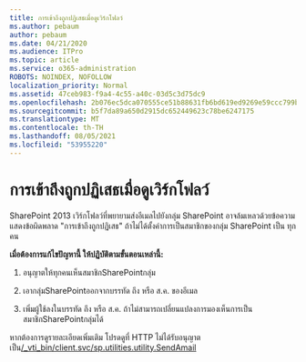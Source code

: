 ```yaml
---
title: การเข้าถึงถูกปฏิเสธเมื่อดูเวิร์กโฟลว์
ms.author: pebaum
author: pebaum
ms.date: 04/21/2020
ms.audience: ITPro
ms.topic: article
ms.service: o365-administration
ROBOTS: NOINDEX, NOFOLLOW
localization_priority: Normal
ms.assetid: 47ceb983-f9a4-4c55-a40c-03d5c3d75dc9
ms.openlocfilehash: 2b076ec5dca070555ce51b88631fb6bd619ed9269e59ccc799b23b8b95547c16
ms.sourcegitcommit: b5f7da89a650d2915dc652449623c78be6247175
ms.translationtype: MT
ms.contentlocale: th-TH
ms.lasthandoff: 08/05/2021
ms.locfileid: "53955220"
---
```

# <a name="access-denied-when-viewing-a-workflow"></a>การเข้าถึงถูกปฏิเสธเมื่อดูเวิร์กโฟลว์

SharePoint 2013 เวิร์กโฟลว์ที่พยายามส่งอีเมลไปยังกลุ่ม SharePoint อาจล้มเหลวด้วยข้อความแสดงข้อผิดพลาด "การเข้าถึงถูกปฏิเสธ" ถ้าไม่ได้ตั้งค่าการเป็นสมาชิกของกลุ่ม SharePoint เป็น ทุกคน
  
 **เมื่อต้องการแก้ไขปัญหานี้ ให้ปฏิบัติตามขั้นตอนเหล่านี้:**
  
 1. อนุญาตให้ทุกคนเห็นสมาชิกSharePointกลุ่ม
  
 2. เอากลุ่มSharePointออกจากบรรทัด ถึง หรือ ส.ค. ของอีเมล
  
 3. เพิ่มผู้ใช้ลงในบรรทัด ถึง หรือ ส.ค. ถ้าไม่สามารถเปลี่ยนแปลงการมองเห็นการเป็นสมาชิกSharePointกลุ่มได้
  
หากต้องการดูรายละเอียดเพิ่มเติม โปรดดูที่ HTTP ไม่ได้รับอนุญาตเป็น[/_vti_bin/client.svc/sp.utilities.utility.SendAmail](https://go.microsoft.com/fwlink/?linkid=2044694&amp;clcid=0x409)
  